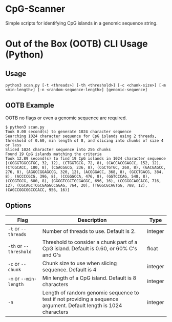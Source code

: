 # CpG-Scanner
Simple scripts for identifying CpG islands in a genomic sequence string.

# Out of the Box (OOTB) CLI Usage (Python)

## Usage

```
python3 scan.py [-t <threads>] [-th <threshold>] [-c <chunk-size>] [-m <min-length>] [-n <random-sequence-length>] [genomic-sequence]
```

## OOTB Example
OOTB no flags or even a genomic sequence are required.

```
$ python3 scan.py
Took 0.00 second(s) to generate 1024 character sequence
Searching 1024 character sequence for CpG islands using 2 threads, threshold of 0.60, min length of 8, and slicing into chunks of size 4 or less
Sliced 1024 character sequence into 256 chunks
Found 19 CpG islands matching the criteria
Took 12.89 second(s) to find 19 CpG islands in 1024 character sequence
[(GGGGTGGCGTGC, 32, 12), (CTGGTGCG, 72, 8), (CACCACCGAGCC, 152, 12), (CTCGCACC, 180, 8), (CGACGGCG, 236, 8), (CGCTGTGC, 260, 8), (GACGAGCC, 276, 8), (AGGCCGGAGCCG, 320, 12), (ACGGGACC, 368, 8), (GCCTGACG, 384, 8), (ACCCCGCG, 396, 8), (CCGGGCCA, 476, 8), (GGTCCCAG, 548, 8), (CCGGTGCG, 680, 8), (GGGGTCGCTGCGAGGC, 696, 16), (CCGGGCAGCACG, 716, 12), (CGCAGCTCGCGAGGCCGGAG, 764, 20), (TGGGCGCAGTGG, 788, 12), (CAGCCGGCGGCCCACC, 956, 16)]
```

## Options
| Flag | Description | Type |
| --- | --- | --- |
| `-t` or `--threads` | Number of threads to use. Default is 2. | integer |
| `-th` or `--threshold` | Threshold to consider a chunk part of a CpG island. Default is 0.60, or 60% C's and G's | float |
| `-c` or `--chunk` | Chunk size to use when slicing sequence. Default is 4 | integer |
| `-m` or `--min-length` | Min length of a CpG island. Default is 8 characters | integer |
| `-n` | Length of random genomic sequence to test if not providing a sequence argument. Default length is 1024 characters | integer |
